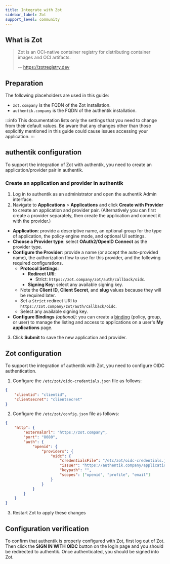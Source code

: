 ```yaml
---
title: Integrate with Zot
sidebar_label: Zot
support_level: community
---
```


## What is Zot

> Zot is an OCI-native container registry for distributing container images and OCI artifacts.
>
> -- https://zotregistry.dev

## Preparation

The following placeholders are used in this guide:

- `zot.company` is the FQDN of the Zot installation.
- `authentik.company` is the FQDN of the authentik installation.

:::info
This documentation lists only the settings that you need to change from their default values. Be aware that any changes other than those explicitly mentioned in this guide could cause issues accessing your application.
:::

## authentik configuration

To support the integration of Zot with authentik, you need to create an application/provider pair in authentik.

### Create an application and provider in authentik

1. Log in to authentik as an administrator and open the authentik Admin interface.
2. Navigate to **Applications** > **Applications** and click **Create with Provider** to create an application and provider pair. (Alternatively you can first create a provider separately, then create the application and connect it with the provider.)

- **Application**: provide a descriptive name, an optional group for the type of application, the policy engine mode, and optional UI settings.
- **Choose a Provider type**: select **OAuth2/OpenID Connect** as the provider type.
- **Configure the Provider**: provide a name (or accept the auto-provided name), the authorization flow to use for this provider, and the following required configurations.
    - **Protocol Settings**:
        - **Redirect URI**:
            - Strict: `https://zot.company/zot/auth/callback/oidc`.
        - **Signing Key**: select any available signing key.
    - Note the **Client ID**, **Client Secret**, and **slug** values because they will be required later.
    - Set a `Strict` redirect URI to `https://zot.company/zot/auth/callback/oidc`.
    - Select any available signing key.
- **Configure Bindings** _(optional)_: you can create a [binding](/docs/add-secure-apps/flows-stages/bindings/) (policy, group, or user) to manage the listing and access to applications on a user's **My applications** page.

3. Click **Submit** to save the new application and provider.

## Zot configuration

To support the integration of authentik with Zot, you need to configure OIDC authentication.

1. Configure the `/etc/zot/oidc-credentials.json` file as follows:

```json title="/etc/zot/oidc-credentials.json"
{
    "clientid": "clientid",
    "clientsecret": "clientsecret"
}
```

2. Configure the `/etc/zot/config.json` file as follows:

```json title="/etc/zot/config.json"
{
    "http": {
        "externalUrl": "https://zot.company",
        "port": "8080",
        "auth": {
            "openid": {
                "providers": {
                    "oidc": {
                        "credentialsFile": "/etc/zot/oidc-credentials.json",
                        "issuer": "https://authentik.company/application/o/<application_slug>/",
                        "keypath": "",
                        "scopes": ["openid", "profile", "email"]
                    }
                }
            }
        }
    }
}
```

3. Restart Zot to apply these changes

## Configuration verification

To confirm that authentik is properly configured with Zot, first log out of Zot. Then click the **SIGN IN WITH OIDC** button on the login page and you should be redirected to authentik. Once authenticated, you should be signed into Zot.
